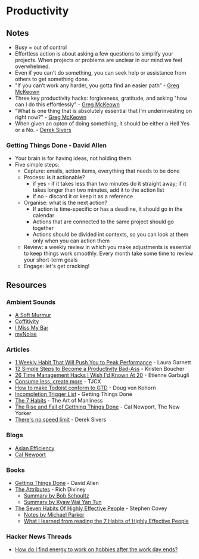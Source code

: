 # Productivity

## Notes

* Busy = out of control
* Effortless action is about asking a few questions to simplify your projects. When projects or problems are unclear in our mind we feel overwhelmed.
* Even if you can't do something, you can seek help or assistance from others to get something done.
* "If you can’t work any harder, you gotta find an easier path” - [Greg McKeown](https://twitter.com/GregoryMcKeown)
* Three key productivity hacks: forgiveness, gratitude, and asking "how can I do this effortlessly" - [Greg McKeown](https://twitter.com/GregoryMcKeown)
* “What is one thing that is absolutely essential that I’m underinvesting on right now?” - [Greg McKeown](https://twitter.com/GregoryMcKeown)
* When given an opton of doing something, it should be either a Hell Yes or a No. - [Derek Sivers](https://sive.rs)

### Getting Things Done - David Allen

* Your brain is for having ideas, not holding them.
* Five simple steps:
  * Capture: emails, action items, everything that needs to be done
  * Process: is it actionable?
    * if yes - if it takes less than two minutes do it straight away; if it takes longer than two minutes, add it to the action list
    * if no - discard it or keep it as a reference
  * Organise: what is the next action?
    * If action is time-specific or has a deadline, it should go in the calendar
    * Actions that are connected to the same project should go together
    * Actions should be divided int contexts, so you can look at them only when you can action them
  * Review: a weekly review in which you make adjustments is essential to keep things work smoothly. Every month take some time to review your short-term goals
  * Engage: let's get cracking!

## Resources

### Ambient Sounds

* [A Soft Murmur](https://asoftmurmur.com)
* [Coffitivity](https://coffitivity.com)
* [I Miss My Bar](https://imissmybar.com)
* [myNoise](https://mynoise.net)

### Articles

* [1 Weekly Habit That Will Push You to Peak Performance](https://www.inc.com/laura-garnett/1-weekly-habit-for-peak-performance.html) - Laura Garnett
* [12 Simple Steps to Become a Productivity Bad-Ass](https://mixwellness.com/12-simple-steps-to-become-a-productivity-bad-ass/) - Kristen Boucher
* [26 Time Management Hacks I Wish I'd Known At 20](https://www.slideshare.net/egarbugli/26-time-management-hacks-i-wish-id-known-at-20) - Etienne Garbugli
* [Consume less, create more](https://blog.tjcx.me/p/consume-less-create-more) - TJCX
* [How to make Todoist conform to GTD](https://medium.com/@dougvk/how-to-make-todoist-conform-to-gtd-362d86f037bf) - Doug von Kohorn
* [Incompletion Trigger List](https://gettingthingsdone.com/wp-content/uploads/2014/10/Mind\_Sweep\_Trigger\_List.pdf) - Getting Things Done
* [The 7 Habits](https://www.artofmanliness.com/tag/7-habits/) - The Art of Manliness
* [The Rise and Fall of Getthing Things Done](https://www.newyorker.com/tech/annals-of-technology/the-rise-and-fall-of-getting-things-done) - Cal Newport, The New Yorker
* [There's no speed limit](https://sive.rs/kimo) - Derek Sivers

### Blogs

* [Asian Efficiency](https://www.asianefficiency.com/blog/)
* [Cal Newport](https://www.calnewport.com/blog/)

### Books

* [Getting Things Done](https://smile.amazon.co.uk/Getting-Things-Done-Stress-free-Productivity/dp/0349408947) - David Allen
* [The Attributes](https://smile.amazon.co.uk/dp/075355867X/) - Rich Diviney
  * [Summary by Bob Schoultz](https://bobsbeenreading.wordpress.com/2021/02/03/the-attributes-25-hidden-drivers-of-optimal-performance-by-rich-diviney/)
  * [Summary by Kyaw Wai Yan Tun](https://waiyancan.com/summary-the-attributes-rich-diviney/)
* [The Seven Habits Of Highly Effective People](https://smile.amazon.co.uk/Habits-Highly-Effective-People/dp/1471165086) - Stephen Covey
  * [Notes by Michael Parker](https://github.com/mgp/book-notes/blob/master/the-seven-habits-of-highly-effective-people.markdown)
  * [What I learned from reading the 7 Habits of Highly Effective People](https://www.reddit.com/r/productivity/comments/mxltoz/what\_i\_learned\_from\_reading\_the\_7\_habits\_of/)

### Hacker News Threads

* [How do I find energy to work on hobbies after the work day ends?](https://news.ycombinator.com/item?id=26500021)
